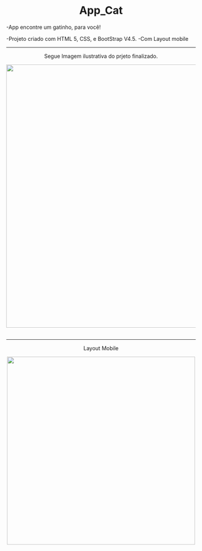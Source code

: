 <div align="center">
<h1>App_Cat</h1>
</div>


-App encontre um gatinho, para você!

-Projeto criado com HTML 5, CSS, e BootStrap V4.5.
-Com Layout mobile

<hr>
<div align="center">
<p>Segue Imagem ilustrativa do prjeto finalizado.</p>
</div>

<div align="center">
<img src="https://github.com/daniel-depaiva/App_Cat/assets/105226619/e3819f58-3010-4892-8135-f5d6d6bc81f4" width="700px"/>
</div>
<br>
<hr>

<div align="center">
  <p>Layout Mobile</p>
</div>

<div align="center">
  <img src="https://github.com/daniel-depaiva/App_Cat/assets/105226619/92748ae0-321c-4e95-b9f6-025a630ea9bc" width="500px"/>
</div>
